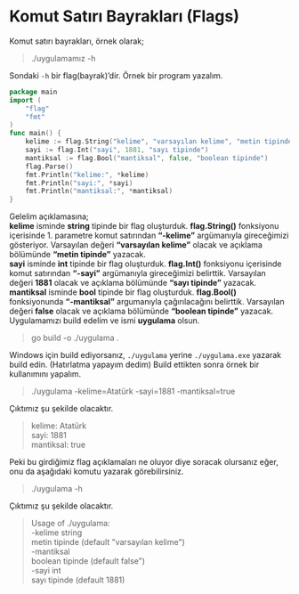 # Komut Satırı Bayrakları \(Flags\)

Komut satırı bayrakları, örnek olarak;

> ./uygulamamız -h

Sondaki `-h` bir flag\(bayrak\)’dir. Örnek bir program yazalım.

```go
package main
import (
	"flag"
	"fmt"
)
func main() {
	kelime := flag.String("kelime", "varsayılan kelime", "metin tipinde")
	sayi := flag.Int("sayi", 1881, "sayı tipinde")
	mantiksal := flag.Bool("mantiksal", false, "boolean tipinde")
	flag.Parse()
	fmt.Println("kelime:", *kelime)
	fmt.Println("sayi:", *sayi)
	fmt.Println("mantiksal:", *mantiksal)
}
```

Gelelim açıklamasına;  
**kelime** isminde **string** tipinde bir flag oluşturduk. **flag.String\(\)** fonksiyonu içerisinde 1. parametre komut satırından **“-kelime”** argümanıyla gireceğimizi gösteriyor. Varsayılan değeri **“varsayılan kelime”** olacak ve açıklama bölümünde **“metin tipinde”** yazacak.  
**sayi** isminde **int** tipinde bir flag oluşturduk. **flag.Int\(\)** fonksiyonu içerisinde komut satırından **“-sayi”** argümanıyla gireceğimizi belirttik. Varsayılan değeri **1881** olacak ve açıklama bölümünde **“sayı tipinde”** yazacak.  
**mantiksal** isminde **bool** tipinde bir flag oluşturduk. **flag.Bool\(\)** fonksiyonunda **“-mantiksal”** argumanıyla çağırılacağını belirttik. Varsayılan değeri **false** olacak ve açıklama bölümünde **“boolean tipinde”** yazacak.  
Uygulamamızı build edelim ve ismi **uygulama** olsun.

> go build -o ./uygulama .

Windows için build ediyorsanız, `./uygulama` yerine `./uygulama.exe` yazarak build edin. \(Hatırlatma yapayım dedim\) Build ettikten sonra örnek bir kullanımını yapalım.

> ./uygulama -kelime=Atatürk -sayi=1881 -mantiksal=true

Çıktımız şu şekilde olacaktır.

> kelime: Atatürk  
> sayi: 1881  
> mantiksal: true

Peki bu girdiğimiz flag açıklamaları ne oluyor diye soracak olursanız eğer, onu da aşağıdaki komutu yazarak görebilirsiniz.

> ./uygulama -h

Çıktımız şu şekilde olacaktır.

> Usage of ./uygulama:  
>   -kelime string  
>         metin tipinde \(default "varsayılan kelime"\)  
>   -mantiksal  
>         boolean tipinde \(default false"\)  
>   -sayi int  
>         sayı tipinde \(default 1881\)

